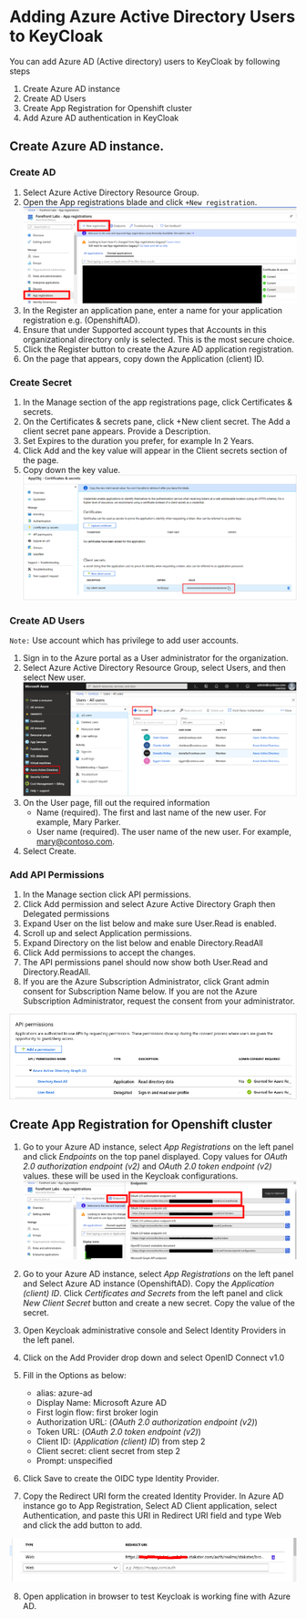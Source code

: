 # Adding Azure Active Directory Users to KeyCloak

You can add Azure AD (Active directory) users to KeyCloak by following steps

1. Create Azure AD instance
1. Create AD Users
2. Create App Registration for Openshift cluster
3. Add Azure AD authentication in KeyCloak

## Create Azure AD instance.

### Create AD 
1. Select Azure Active Directory Resource Group.
2. Open the App registrations blade and click `+New registration`.
![Diagram](./image/app-registration.png)
3. In the Register an application pane, enter a name for your application registration e.g. (OpenshiftAD).
4. Ensure that under Supported account types that Accounts in this organizational directory only is selected. This is the most secure choice.
5. Click the Register button to create the Azure AD application registration.
6. On the page that appears, copy down the Application (client) ID.

### Create Secret 
1. In the Manage section of the app registrations page, click Certificates & secrets.
2. On the Certificates & secrets pane, click +New client secret. The Add a client secret pane appears. Provide a Description.
3. Set Expires to the duration you prefer, for example In 2 Years.
4. Click Add and the key value will appear in the Client secrets section of the page.
5. Copy down the key value.
![Diagram](./image/create-key.png)

### Create AD Users
`Note:` Use account which has privilege to add user accounts.

1. Sign in to the Azure portal as a User administrator for the organization.
2. Select Azure Active Directory Resource Group, select Users, and then select New user.
![Diagram](./image/new-user-all-users-blade.png)
3. On the User page, fill out the required information
    - Name (required). The first and last name of the new user. For example, Mary Parker.
    - User name (required). The user name of the new user. For example, mary@contoso.com.
4. Select Create.

### Add API Permissions

1. In the Manage section click API permissions.
2. Click Add permission and select Azure Active Directory Graph then Delegated permissions
3. Expand User on the list below and make sure User.Read is enabled.
4. Scroll up and select Application permissions.
5. Expand Directory on the list below and enable Directory.ReadAll
6. Click Add permissions to accept the changes.
7. The API permissions panel should now show both User.Read and Directory.ReadAll.
8. If you are the Azure Subscription Administrator, click Grant admin consent for Subscription Name below. If you are not the Azure Subscription Administrator, request the consent from your administrator.

![Diagram](./image/permissions-required.png)

## Create App Registration for Openshift cluster

1. Go to your Azure AD instance, select *App Registrations* on the left panel and click *Endpoints* on the top panel displayed. Copy values for *OAuth 2.0 authorization  endpoint (v2)* and *OAuth 2.0 token endpoint (v2)* values. these will be used in the Keycloak configurations.
![Diagram](./image/endpoints.png)

2. Go to your Azure AD instance, select *App Registrations* on the left panel and Select Azure AD instance (OpenshiftAD). Copy the *Application (client) ID*. Click *Certificates and Secrets* from the left panel and click *New Client Secret* button and create a new secret. Copy the value of the secret.

3. Open Keycloak administrative console and Select Identity Providers in the left panel.

4. Click on the Add Provider drop down and select OpenID Connect v1.0 

5. Fill in the Options as below:
  
    * alias: azure-ad
    * Display Name: Microsoft Azure AD
    * First login flow: first broker login
    * Authorization URL: (*OAuth 2.0 authorization  endpoint (v2)*)
    * Token URL: (*OAuth 2.0 token endpoint (v2)*)
    * Client ID: (*Application (client) ID*) from step 2
    * Client secret: client secret from step 2
    * Prompt: unspecified

6. Click Save to create the OIDC type Identity Provider.

7. Copy the Redirect URI form the created Identity Provider. In Azure AD instance go to App Registration, Select AD Client application, select Authentication, and paste this URI in Redirect URI field and type Web and click the add button to add.

![Diagram](./image/redirect-URI.png)

8. Open application in browser to test Keycloak is working fine with Azure AD.